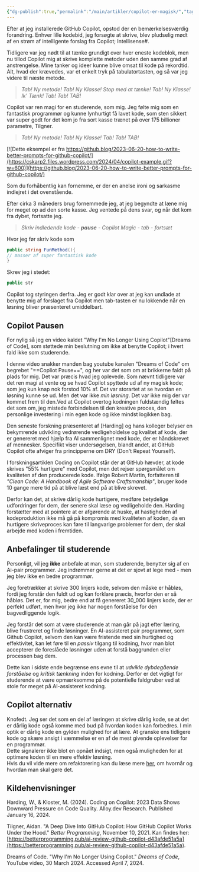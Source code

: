 ```yaml
---
{"dg-publish":true,"permalink":"/main/artikler/copilot-er-magisk/","tags":["Artikel"],"created":"2024-06-19T08:43:14.420+02:00"}
---
```



Efter at jeg installerede GitHub Copilot, opstod der en bemærkelsesværdig forandring. Enhver lille kodebid, jeg forsøgte at skrive, blev pludselig mødt af en strøm af intelligente forslag fra Copilot; Intellisense#.

Tidligere var jeg nødt til at tænke grundigt over hver eneste kodeblok, men nu tillod Copilot mig at skrive komplette metoder uden den samme grad af anstrengelse. Mine tanker og ideer kunne blive omsat til kode på rekordtid. Alt, hvad der krævedes, var et enkelt tryk på tabulatortasten, og så var jeg videre til næste metode.

> _Tab! Ny metode! Tab! Ny Klasse! Stop med at tænke! Tab! Ny Klasse! Ik' Tænk! Tab! Tab! TAB!_

Copilot var ren magi for en studerende, som mig. Jeg følte mig som en fantastisk programmør og kunne lynhurtigt få lavet kode, som sten sikkert var super godt for det kom jo fra sort kasse trænet på over 175 billioner parametre, Tilgner.

> _Tab! Ny metode! Tab! Ny Klasse!_ _Tab! Tab! TAB!_

[![Dette eksempel er fra https://github.blog/2023-06-20-how-to-write-better-prompts-for-github-copilot/](https://cskarp2.files.wordpress.com/2024/04/copilot-example.gif?w=600)](https://github.blog/2023-06-20-how-to-write-better-prompts-for-github-copilot/)

Som du forhåbentlig kan fornemme, er der en anelse ironi og sarkasme indlejret i det ovenstående.

Efter cirka 3 måneders brug fornemmede jeg, at jeg begyndte at læne mig for meget op ad den sorte kasse. Jeg ventede på dens svar, og når det kom fra dybet, fortsatte jeg.

> _Skriv indledende kode - **pause** - Copilot Magic - tab - fortsæt_

Hvor jeg før skriv kode som

```C#
public string FunMethod(){
// masser af super fantastisk kode
}
```

Skrev jeg i stedet:

```C#
public str
```

Copilot tog styringen derfra. Jeg er godt klar over at jeg kan undlade at benytte mig af forslaget fra Copilot men tab-tasten er nu lokkende når en løsning bliver præsenteret umiddelbart.

## Copilot Pausen

For nylig så jeg en video kaldet "Why I'm No Longer Using Copilot"[Dreams of Code], som støttede min beslutning om ikke at benytte Copilot; i hvert fald ikke som studerende.

I denne video snakker manden bag youtube kanalen "Dreams of Code" om begrebet "==Copliot Pause==", og her var det som om at brikkerne faldt på plads for mig. Det var præcis hvad jeg oplevede. Som nævnt tidligere var det ren magi at vente og se hvad Copilot spyttede ud af ny magisk kode; som jeg kun knap nok forstod 10% af. Det var storartet at se hvordan en løsning kunne se ud. Men det var ikke _min løsning_. Det var ikke mig der var kommet frem til den.Ved at Copilot overtog kodningen fuldstændig føltes det som om, jeg mistede forbindelsen til den kreative proces, den personlige investering i min egen kode og ikke mindst logikken bag.

Den seneste forskning præsenteret af [Harding] og hans kolleger belyser en bekymrende udvikling vedrørende vedligeholdelse og kvalitet af kode, der er genereret med hjælp fra AI sammenlignet med kode, der er håndskrevet af mennesker. Specifikt viser undersøgelsen, blandt andet, at GitHub Copilot ofte afviger fra principperne om DRY (Don't Repeat Yourself).

I forskningsartiklen Coding on Copilot står der at GitHub hævder, at kode skrives "55% hurtigere" med Copilot, men det rejser spørgsmålet om kvaliteten af den producerede kode. Ifølge Robert Martin, forfatteren til _"Clean Code: A Handbook of Agile Software Craftsmanship"_, bruger kode 10 gange mere tid på at blive læst end på at blive skrevet.

Derfor kan det, at skrive dårlig kode hurtigere, medføre betydelige udfordringer for dem, der senere skal læse og vedligeholde den. Harding forstætter med at pointere at er afgørende at huske, at hastigheden af kodeproduktion ikke må gå på kompromis med kvaliteten af koden, da en hurtigere skriveproces kan føre til langvarige problemer for dem, der skal arbejde med koden i fremtiden.

## **Anbefalinger til studerende**

Personligt, vil jeg **ikke** anbefale at man, som studerende, benytter sig af en Ai-pair programmer. Jeg indrømmer gerne at det er sjovt at lege med - men jeg blev ikke en bedre programmør.

Jeg foretrækker at skrive 300 linjers kode, selvom den måske er håbløs, fordi jeg forstår den fuldt ud og kan forklare præcis, hvorfor den er så håbløs. Det er, for mig, bedre end at få genereret 30_000 linjers kode, der er perfekt udført, men hvor jeg ikke har nogen forståelse for den bagvedliggende logik.

Jeg forstår det som at være studerende at man går på jagt efter læring, blive frustreret og finde løsninger. En AI-assisteret pair programmer, som Github Copilot, selvom den kan være fristende med sin hurtighed og effektivitet, kan let føre til en _passiv_ tilgang til kodning, hvor man blot accepterer de foreslåede løsninger uden at forstå baggrunden eller processen bag dem.

Dette kan i sidste ende begrænse ens evne til at _udvikle dybdegående forståelse_ og _kritisk tænkning_ inden for kodning. Derfor er det vigtigt for studerende at være opmærksomme på de potentielle faldgruber ved at stole for meget på AI-assisteret kodning.

## Copilot alternativ

Knofedt. Jeg ser det som en del af læringen at skrive dårlig kode, se at det er dårlig kode også komme med bud på hvordan koden kan forbedres. I min optik er dårlig kode en gylden mulighed for at lære. At granske ens tidligere kode og skære ansigt i væmmelse er en af de mest givende oplevelser for en programmør.  
Dette signalerer ikke blot en opnået indsigt, men også muligheden for at optimere koden til en mere effektiv løsning.  
Hvis du vil vide mere om refaktorering kan du læse mere [her](https://cskarp2.wordpress.com/2024/03/20/hva-fanden-er-refaktorering/), om hvornår og hvordan man skal gøre det.

## Kildehenvisninger

Harding, W., & Kloster, M. (2024). Coding on Copilot: 2023 Data Shows Downward Pressure on Code Quality. Alloy.dev Research. Published January 16, 2024.

Tilgner, Aidan. "A Deep Dive Into GitHub Copilot: How GitHub Copilot Works Under the Hood." _Better Programming_, November 10, 2021. Kan findes her: [https://betterprogramming.pub/ai-review-github-copilot-d43afde51a5a](https://betterprogramming.pub/ai-review-github-copilot-d43afde51a5a).

Dreams of Code. "Why I'm No Longer Using Copilot." _Dreams of Code_, YouTube video, 30 March 2024. Accessed April 7, 2024.

